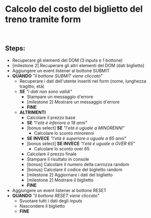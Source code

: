 # Calcolo del costo del biglietto del treno tramite form

<br>

## Steps:

- Recuperare gli elementi del DOM (3 inputs e 1 bottone)
- [milestone 2] Recuperare gli altri elementi del DOM (dati biglietto)
- Aggiungere un event listener al bottone SUBMIT
- **QUANDO** _"il bottone SUBMIT viene cliccato"_
    - Recuperare i dati dell'utente inseriti nel form (nome, lunghezza tragitto, età)
    - **SE** _"i dati non sono validi"_
        - Stampare un messaggio d'errore
        - [milestone 2] Mostrare un messaggio d'errore
        - **FINE**
    - **ALTRIMENTI**
        - Calcolare il prezzo base
        - **SE** _"l'età è inferiore a 18 anni"_
        - [bonus select] **SE** _"l'età è uguale a MINORENNI"_
            - Calcolare lo sconto minorenni
        - **SE INVECE** _"l'età è superiore o uguale a 65 anni"_
        - [bonus select] **SE INVECE** _"l'età è uguale a OVER 65"_
            - Calcolare lo sconto over 65
        - Calcolare il prezzo finale
        - Stampare il risultato in console
        - [bonus] Calcolare il numero della carrozza random
        - [bonus] Calcolare il codice del biglietto random
        - [milestone 2] Aggiornare i dati del biglietto
        - [milestone 2] Mostrare il biglietto
        - **FINE**
- Aggiungere un event listener al bottone RESET
- **QUANDO** _"il bottone RESET viene cliccato"_
    - Svuotare tutti i dati degli inputs
    - Nascondere il biglietto
    - **FINE**